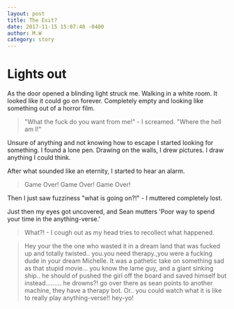 ```yaml
---
layout: post
title: The Exit?
date: 2017-11-15 15:07:48 -0400
author: M.W
category: story
---
```

# Lights out

As the door opened a blinding light struck me. Walking in a white room. It looked like it could go on forever. 
Completely empty and looking like something out of a horror film.

> "What the fuck do you want from me!" - I screamed. "Where the hell am I!" 

Unsure of anything and not knowing how to escape I started looking for something. I found a lone pen. Drawing on the walls, I drew pictures. I draw anything I could think. 

After what sounded like an eternity, I started to hear an alarm.

> Game Over! Game Over! Game Over!

Then I just saw fuzziness "what is going on?!" - I muttered completely lost.

Just then my eyes got uncovered, and Sean mutters 'Poor way to spend your time in the anything-verse.'

> What?! - I cough out as my head tries to recollect what happened.

> Hey your the the one who wasted it in a dream land that was fucked up and totally twisted.. you.you need therapy.,you were a fucking dude in your dream Michelle. It was a pathetic take on something sad as that stupid movie... you know the lame guy, and a giant sinking ship.. he should of pushed the girl off the board and saved himself but instead......... he drowns?! go over there as sean points to another machine, they have a therapy bot. Or.. you could watch what it is like to really play anything-verse!! hey-yo!




